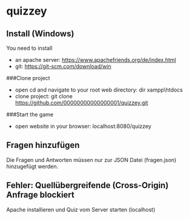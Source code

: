 # quizzey

## Install (Windows)
You need to install
- an apache server: https://www.apachefriends.org/de/index.html
- git: https://git-scm.com/download/win

###Clone project
- open cd and navigate to your root web directory: dir xampp\htdocs
- clone project: git clone https://github.com/00000000000000001/quizzey.git

###Start the game
- open website in your browser: localhost:8080/quizzey
## Fragen hinzufügen
Die Fragen und Antworten müssen nur zur JSON Datei (fragen.json) hinzugefügt werden.
## Fehler: Quellübergreifende (Cross-Origin) Anfrage blockiert
Apache installieren und Quiz vom Server starten (localhost)
